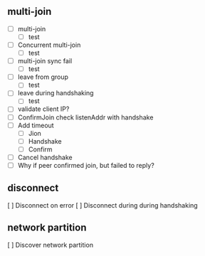 ## multi-join

- [ ] multi-join
  - [ ] test
- [ ] Concurrent multi-join
  - [ ] test
- [ ] multi-join sync fail
  - [ ] test
- [ ] leave from group
  - [ ] test
- [ ] leave during handshaking
  - [ ] test
- [ ] validate client IP?
- [ ] ConfirmJoin check listenAddr with handshake
- [ ] Add timeout
  - [ ] Jion
  - [ ] Handshake
  - [ ] Confirm
- [ ] Cancel handshake
- [ ] Why if peer confirmed join, but failed to reply?

## disconnect

[ ] Disconnect on error
[ ] Disconnect during during handshaking

## network partition

[ ] Discover network partition
